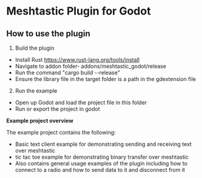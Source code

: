 # Meshtastic Plugin for Godot
How to use the plugin
------------------------
1. Build the plugin
- Install Rust https://www.rust-lang.org/tools/install
- Navigate to addon folder- addons/meshtastic_godot/release
- Run the command "cargo build --release"
- Ensure the library file in the target folder is a path in the gdextension file
2. Run the example
- Open up Godot and load the project file in this folder
- Run or export the project in godot

**Example project overview**

The example project contains the following:
- Basic text client example for demonstrating sending and receiving text over meshtastic
- tic tac toe example for demonstrating binary transfer over meshtastic
- Also contains general usage examples of the plugin including how to connect to a radio and how to send data to it and disconnect from it